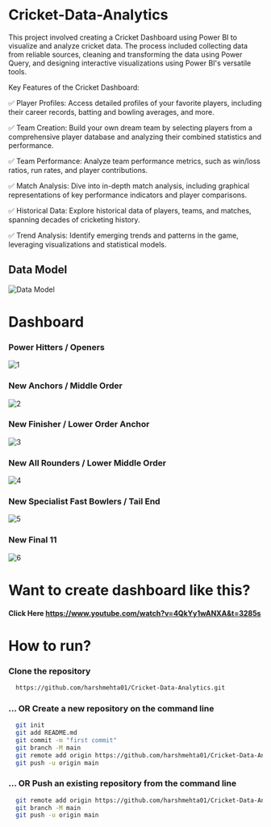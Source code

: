 # Cricket-Data-Analytics
This project involved creating a Cricket Dashboard using Power BI to visualize and analyze cricket data. The process included collecting data from reliable sources, cleaning and transforming the data using Power Query, and designing interactive visualizations using Power BI's versatile tools.

Key Features of the Cricket Dashboard:

✅ Player Profiles: Access detailed profiles of your favorite players, including their career records, batting and bowling averages, and more.

✅ Team Creation: Build your own dream team by selecting players from a comprehensive player database and analyzing their combined statistics and performance.

✅ Team Performance: Analyze team performance metrics, such as win/loss ratios, run rates, and player contributions.

✅ Match Analysis: Dive into in-depth match analysis, including graphical representations of key performance indicators and player comparisons.

✅ Historical Data: Explore historical data of players, teams, and matches, spanning decades of cricketing history.

✅ Trend Analysis: Identify emerging trends and patterns in the game, leveraging visualizations and statistical models.

## Data Model
![Data Model](https://github.com/harshmehta01/Cricket-Data-Analytics/assets/97782632/5b1d7d5b-4b62-4810-9818-d2a4b3aec9ec)

# Dashboard
### Power Hitters / Openers
![1](https://github.com/harshmehta01/Cricket-Data-Analytics/assets/97782632/67048ae6-7823-40f9-ab7d-b661fc0cec2d)

### New Anchors / Middle Order
![2](https://github.com/harshmehta01/Cricket-Data-Analytics/assets/97782632/4b8df9e6-ea98-4b36-a71e-a0280491a2e3)

### New Finisher / Lower Order Anchor
![3](https://github.com/harshmehta01/Cricket-Data-Analytics/assets/97782632/98616aa2-ec93-4b46-9001-65d79754175c)

### New All Rounders / Lower Middle Order
![4](https://github.com/harshmehta01/Cricket-Data-Analytics/assets/97782632/996c2b18-ee22-4682-81d3-3edc00222b2d)

### New Specialist Fast Bowlers / Tail End
![5](https://github.com/harshmehta01/Cricket-Data-Analytics/assets/97782632/d362dcea-9aac-48cb-af3a-b0ba1f99e2ea)

### New Final 11
![6](https://github.com/harshmehta01/Cricket-Data-Analytics/assets/97782632/782ca135-fbbc-4976-b208-1ff1a5800649)

# Want to create dashboard like this?
#### Click Here https://www.youtube.com/watch?v=4QkYy1wANXA&t=3285s

# How to run?
### Clone the repository
```bash
  https://github.com/harshmehta01/Cricket-Data-Analytics.git
```
### ... OR Create a new repository on the command line
```bash
  git init
  git add README.md
  git commit -m "first commit"
  git branch -M main
  git remote add origin https://github.com/harshmehta01/Cricket-Data-Analytics.git
  git push -u origin main
```
### ... OR Push an existing repository from the command line
```bash
  git remote add origin https://github.com/harshmehta01/Cricket-Data-Analytics.git
  git branch -M main
  git push -u origin main
```
